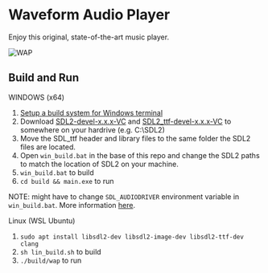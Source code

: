 # Waveform Audio Player

Enjoy this original, state-of-the-art music player.

![WAP](https://github.com/nialredha/WAP/blob/master/assets/WAP.png)

## Build and Run

WINDOWS (x64)

1. [Setup a build system for Windows terminal](https://www.youtube.com/watch?v=Ee3EtYb8d1o) 
2. Download [SDL2-devel-x.x.x-VC](https://github.com/libsdl-org/SDL/releases) and [SDL2\_ttf-devel-x.x.x-VC](https://github.com/libsdl-org/SDL_ttf/releases) to somewhere on your hardrive (e.g. C:\SDL2)
3. Move the SDL\_ttf header and library files to the same folder the SDL2 files are located.
4. Open `win_build.bat` in the base of this repo and change the SDL2 paths to match the location of SDL2 on your machine.
5. `win_build.bat` to build
6. `cd build && main.exe` to run

NOTE: might have to change `SDL_AUDIODRIVER` environment variable in `win_build.bat`. More information [here](https://stackoverflow.com/questions/22960325/no-audio-with-sdl-c).

Linux (WSL Ubuntu)

1. `sudo apt install libsdl2-dev libsdl2-image-dev libsdl2-ttf-dev clang`
2. `sh lin_build.sh` to build
3. `./build/wap` to run
